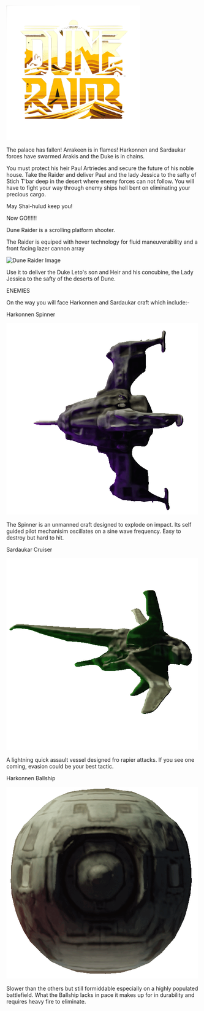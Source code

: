 <img src="https://github.com/Memoryman2022/Dune-Raider/blob/main/images/title.png" alt="alt text" width="350" height="350">

The palace has fallen! Arrakeen is in flames! Harkonnen and Sardaukar forces have swarmed Arakis and the Duke is in chains. 

You must protect his heir Paul Artriedes and secure the future of his noble house.
Take the Raider and deliver Paul and the lady Jessica to the safty of Stich T'bar deep in the desert where enemy forces can not follow.
You will have to fight your way through enemy ships hell bent on eliminating your precious cargo.

May Shai-hulud keep you!

Now GO!!!!!!


Dune Raider is a scrolling platform shooter. 

The Raider is equiped with hover technology for fluid maneuverability and a front facing lazer cannon array

<img src="https://github.com/Memoryman2022/Dune-Raider/blob/main/images/ezgif.com-speed.gif" alt="Dune Raider Image" width="500" height="400">

Use it to deliver the Duke Leto's son and Heir and his concubine, the Lady Jessica to the safty of the deserts of Dune.

ENEMIES

On the way you will face Harkonnen and Sardaukar craft which include:-


Harkonnen Spinner

<img src="https://github.com/Memoryman2022/Dune-Raider/blob/main/images/spinner.gif" alt="Spinner Image" width="500" height="500">

The Spinner is an unmanned craft designed to explode on impact. Its self guided pilot mechanisim oscillates on a sine wave frequency. Easy to destroy but hard to hit.

Sardaukar Cruiser

<img src="https://github.com/Memoryman2022/Dune-Raider/blob/main/images/cruiser.gif" alt="Spinner Image" width="500" height="500">

A lightning quick assault vessel designed fro rapier attacks. If you see one coming, evasion could be your best tactic.

Harkonnen Ballship

<img src="https://github.com/Memoryman2022/Dune-Raider/blob/main/images/ballship.gif" alt="Spinner Image" width="500" height="500">

Slower than the others but still formiddable especially on a highly populated battlefield. What the Ballship lacks in pace it makes up for in durability and requires heavy fire to eliminate.

